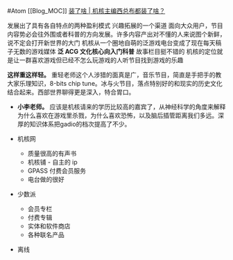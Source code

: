 #Atom
[[Blog_MOC]]
[装了啥 | 机核主编西总布都装了啥？](https://sspai.com/prime/story/zhuanglesha-vol01-xizongbu)

发展出了具有各自特点的两种盈利模式
兴趣拓展的一个渠道
面向大众用户，节目内容势必会往外围或者科普的方向发展。许多内容产出对不懂的人来说图个新鲜，说不定会打开新世界的大门
机核从一个圈地自萌的泛游戏电台变成了现在每天稿子无数的游戏媒体
**泛 ACG 文化核心向入门科普**
故事栏目挺不错的
机核的定位就是让一群喜欢游戏但已经不怎么玩游戏的人听节目找到游戏的乐趣

**这样重这样轻。** 重轻老师这个人涉猎的面真是广，音乐节目，简直是手把手的教大家乐理知识，8-bits chip tune。冰与火节目，落点特别好的和现实的历史文化结合起来。西部世界聊得更是深入，特合胃口。
-   **小李老师。** 应该是机核请来的学历比较高的嘉宾了，从神经科学的角度来解释为什么喜欢在游戏里杀戮，为什么喜欢恐怖，以及脑后插管距离我们多远。深厚的知识体系把gadio的档次提高了不少。

- 机核网
	- 质量很高的有声书
	- 机核铺 - 自主的 ip
	- GPASS 付费会员服务
	- 电台做的很好
- 少数派
	- 会员专栏
	- 付费专辑
	- 实体和软件商店
	- 各种联名产品
- 离线
